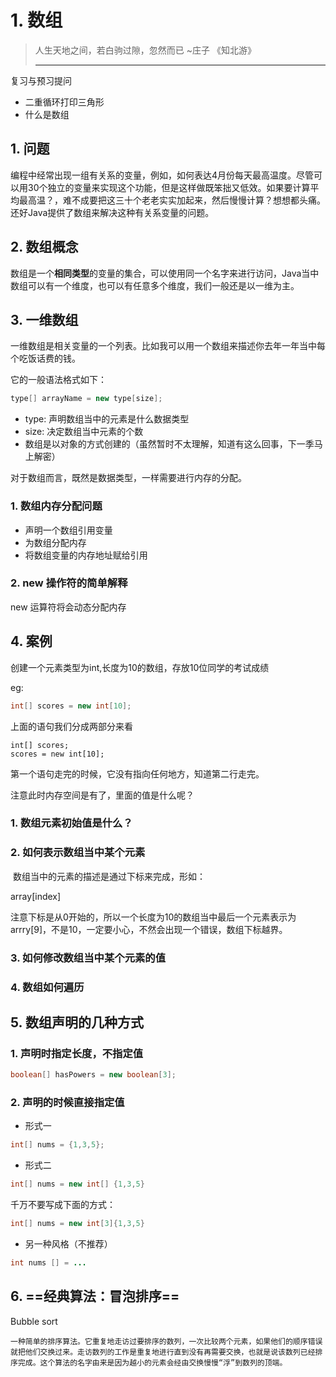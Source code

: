 # 1. 数组

> 人生天地之间，若白驹过隙，忽然而已           ~庄子 《知北游》
>
> ------





复习与预习提问

- 二重循环打印三角形
- 什么是数组





## 1. 问题

​	编程中经常出现一组有关系的变量，例如，如何表达4月份每天最高温度。尽管可以用30个独立的变量来实现这个功能，但是这样做既笨拙又低效。如果要计算平均最高温？，难不成要把这三十个老老实实加起来，然后慢慢计算？想想都头痛。 还好Java提供了数组来解决这种有关系变量的问题。



## 2. 数组概念

​	数组是一个**相同类型**的变量的集合，可以使用同一个名字来进行访问，Java当中数组可以有一个维度，也可以有任意多个维度，我们一般还是以一维为主。

## 3. 一维数组

​	一维数组是相关变量的一个列表。比如我可以用一个数组来描述你去年一年当中每个吃饭话费的钱。

它的一般语法格式如下：

```java
type[] arrayName = new type[size];
```

- type: 声明数组当中的元素是什么数据类型
- size: 决定数组当中元素的个数
- 数组是以对象的方式创建的（虽然暂时不太理解，知道有这么回事，下一季马上解密）



对于数组而言，既然是数据类型，一样需要进行内存的分配。

### 1. 数组内存分配问题

- 声明一个数组引用变量
- 为数组分配内存
- 将数组变量的内存地址赋给引用



### 2. new 操作符的简单解释

new 运算符将会动态分配内存

## 4. 案例  

创建一个元素类型为int,长度为10的数组，存放10位同学的考试成绩

eg:

```java
int[] scores = new int[10];
```

上面的语句我们分成两部分来看

```
int[] scores;
scores = new int[10];
```

第一个语句走完的时候，它没有指向任何地方，知道第二行走完。



注意此时内存空间是有了，里面的值是什么呢？

### 1. 数组元素初始值是什么？



###  2. 如何表示数组当中某个元素

​	数组当中的元素的描述是通过下标来完成，形如：

array[index]

注意下标是从0开始的，所以一个长度为10的数组当中最后一个元素表示为arrry[9]，不是10，一定要小心，不然会出现一个错误，数组下标越界。



###  3.  如何修改数组当中某个元素的值



### 4. 数组如何遍历





## 5.  数组声明的几种方式

### 1. 声明时指定长度，不指定值

```java
boolean[] hasPowers = new boolean[3];
```



### 2. 声明的时候直接指定值

- 形式一

```java
int[] nums = {1,3,5};
```

- 形式二

```java
int[] nums = new int[] {1,3,5}
```

千万不要写成下面的方式：

```java
int[] nums = new int[3]{1,3,5}
```

- 另一种风格（不推荐）



```java
int nums [] = ...
```







## 6. ==经典算法：冒泡排序==

Bubble sort

```
一种简单的排序算法。它重复地走访过要排序的数列，一次比较两个元素，如果他们的顺序错误就把他们交换过来。走访数列的工作是重复地进行直到没有再需要交换，也就是说该数列已经排序完成。这个算法的名字由来是因为越小的元素会经由交换慢慢“浮”到数列的顶端。
```



































